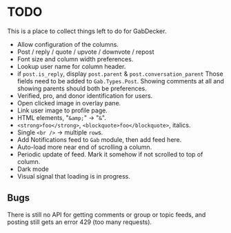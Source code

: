 # TODO

This is a place to collect things left to do for GabDecker.

* Allow configuration of the columns.
* Post / reply / quote / upvote / downvote / repost
* Font size and column width preferences.
* Lookup user name for column header.
* if `post.is_reply`, display `post.parent` & `post.conversation_parent`
  Those fields need to be added to `Gab.Types.Post`.
  Showing comments at all and showing parents should both be preferences.
* Verified, pro, and donor identification for users.
* Open clicked image in overlay pane.
* Link user image to profile page.
* HTML elements, "`&amp;`" -> "`&`".
* `<strong>foo</strong>`, `<blockquote>foo</blockquote>`, italics.
* Single `<br />` -> multiple `row`s.
* Add Notifications feed to `Gab` module, then add feed here.
* Auto-load more near end of scrolling a column.
* Periodic update of feed. Mark it somehow if not scrolled to top of column.
* Dark mode
* Visual signal that loading is in progress.

## Bugs

There is still no API for getting comments or group or topic feeds, and posting still gets an error 429 (too many requests).

